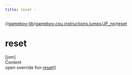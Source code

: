 ```yaml
---
title: reset -
---
```

//[gameboy-lib](../../index.md)/[gameboy.cpu.instructions.jumps](../index.md)/[JP_nn](index.md)/[reset](reset.md)



# reset  
[jvm]  
Content  
open override fun [reset](reset.md)()  



